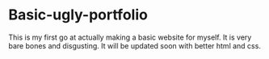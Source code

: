 # Basic-ugly-portfolio
This is my first go at actually making a basic website for myself. It is very bare bones and disgusting. It will be updated soon with better html and css.

